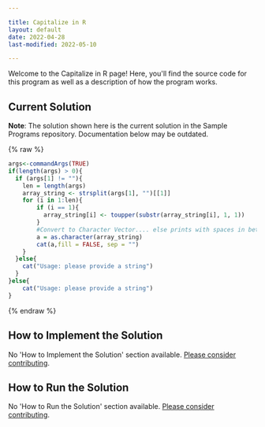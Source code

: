 ```yaml
---

title: Capitalize in R
layout: default
date: 2022-04-28
last-modified: 2022-05-10

---
```


Welcome to the Capitalize in R page! Here, you'll find the source code for this program as well as a description of how the program works.

## Current Solution

**Note**: The solution shown here is the current solution in the Sample Programs repository. Documentation below may be outdated.

{% raw %}

```r
args<-commandArgs(TRUE)
if(length(args) > 0){
  if (args[1] != ""){
    len = length(args)
    array_string <- strsplit(args[1], "")[[1]]
    for (i in 1:len){
        if (i == 1){
          array_string[i] <- toupper(substr(array_string[i], 1, 1))
        }
        #Convert to Character Vector.... else prints with spaces in between 
        a = as.character(array_string)
        cat(a,fill = FALSE, sep = "")
    }
  }else{
    cat("Usage: please provide a string")
  }
}else{
    cat("Usage: please provide a string")
}
```

{% endraw %}

## How to Implement the Solution

No 'How to Implement the Solution' section available. [Please consider contributing](https://github.com/TheRenegadeCoder/sample-programs-website).

## How to Run the Solution

No 'How to Run the Solution' section available. [Please consider contributing](https://github.com/TheRenegadeCoder/sample-programs-website).